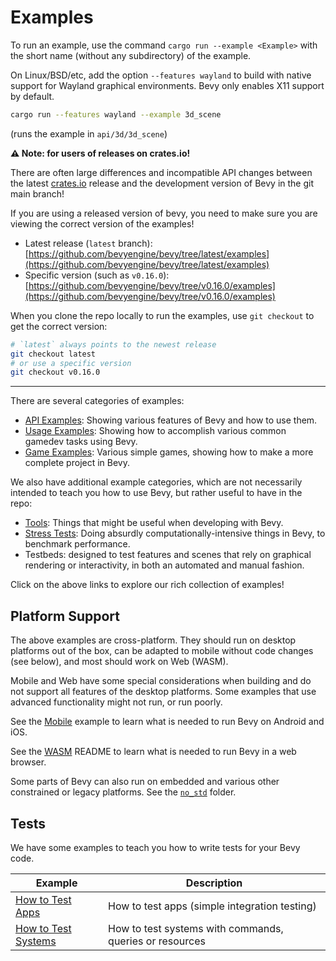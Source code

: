 <!-- MD024 - The Headers from the Platform-Specific Examples should be identical  -->
<!-- Use 'cargo run -p build-templated-pages -- build-example-page' to generate the final example README.md -->
<!-- markdownlint-disable-file MD024 -->

# Examples

To run an example, use the command `cargo run --example <Example>` with the short name (without any subdirectory) of the example.

On Linux/BSD/etc, add the option `--features wayland` to build with native support for Wayland graphical environments. Bevy only enables X11 support by default.

```sh
cargo run --features wayland --example 3d_scene
```

(runs the example in `api/3d/3d_scene`)

**⚠️ Note: for users of releases on crates.io!**

There are often large differences and incompatible API changes between the latest [crates.io](https://crates.io/crates/bevy) release and the development version of Bevy in the git main branch!

If you are using a released version of bevy, you need to make sure you are viewing the correct version of the examples!

- Latest release (`latest` branch): [https://github.com/bevyengine/bevy/tree/latest/examples](https://github.com/bevyengine/bevy/tree/latest/examples)
- Specific version (such as `v0.16.0`): [https://github.com/bevyengine/bevy/tree/v0.16.0/examples](https://github.com/bevyengine/bevy/tree/v0.16.0/examples)

When you clone the repo locally to run the examples, use `git checkout` to get the correct version:

```bash
# `latest` always points to the newest release
git checkout latest
# or use a specific version
git checkout v0.16.0
```

---

There are several categories of examples:

- [API Examples](./api/): Showing various features of Bevy and how to use them.
- [Usage Examples](./usage/): Showing how to accomplish various common gamedev tasks using Bevy.
- [Game Examples](./games/): Various simple games, showing how to make a more complete project in Bevy.

We also have additional example categories, which are not necessarily intended to teach you how to use Bevy, but rather useful to have in the repo:
- [Tools](./tools/): Things that might be useful when developing with Bevy.
- [Stress Tests](../stress_tests/): Doing absurdly computationally-intensive things in Bevy, to benchmark performance.
- Testbeds: designed to test features and scenes that rely on graphical rendering or interactivity, in both an automated and manual fashion.

Click on the above links to explore our rich collection of examples!

## Platform Support

The above examples are cross-platform. They should run on desktop platforms out of the box, can be adapted to mobile without code changes (see below), and most should work on Web (WASM).

Mobile and Web have some special considerations when building and do not support all features of the desktop platforms. Some examples that use advanced functionality might not run, or run poorly.

See the [Mobile](./mobile/) example to learn what is needed to run Bevy on Android and iOS.

See the [WASM](./wasm/) README to learn what is needed to run Bevy in a web browser.

Some parts of Bevy can also run on embedded and various other constrained or legacy platforms. See the [`no_std`](./no_std/) folder.

## Tests

We have some examples to teach you how to write tests for your Bevy code.

Example | Description
--- | ---
[How to Test Apps](../tests/how_to_test_apps.rs) | How to test apps (simple integration testing)
[How to Test Systems](../tests/how_to_test_systems.rs) | How to test systems with commands, queries or resources
